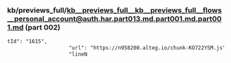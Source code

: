 ### kb/previews_full/kb__previews_full__kb__previews_full__flows__personal_account@auth.har.part013.md.part001.md.part001.md (part 002)

```md
tId": "1615",
                    "url": "https://n958200.alteg.io/chunk-KO722YSM.js",
                    "lineN
```

```

